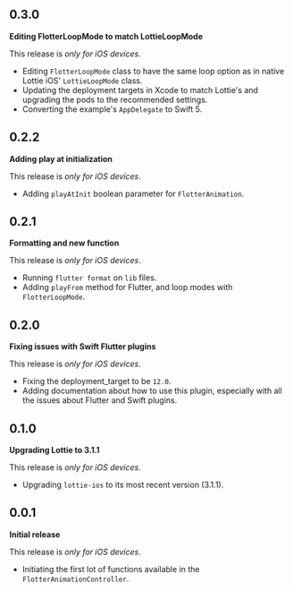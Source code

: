 ## 0.3.0

**Editing FlotterLoopMode to match LottieLoopMode**

This release is *only for iOS devices*.

- Editing `FlotterLoopMode` class to have the same loop option as in native Lottie iOS' `LottieLoopMode` class.
- Updating the deployment targets in Xcode to match Lottie's and upgrading the pods to the recommended settings.
- Converting the example's `AppDelegate` to Swift 5.

## 0.2.2

**Adding play at initialization**

This release is *only for iOS devices*.

- Adding `playAtInit` boolean parameter for `FlotterAnimation`.

## 0.2.1

**Formatting and new function**

This release is *only for iOS devices*.

- Running `flutter format` on `lib` files.
- Adding `playFrom` method for Flutter, and loop modes with `FlotterLoopMode`.

## 0.2.0

**Fixing issues with Swift Flutter plugins**

This release is *only for iOS devices*.

- Fixing the deployment_target to be `12.0`.
- Adding documentation about how to use this plugin, especially with all the issues about Flutter and Swift plugins.

## 0.1.0

**Upgrading Lottie to 3.1.1**

This release is *only for iOS devices*.

- Upgrading `lottie-ios` to its most recent version (3.1.1).

## 0.0.1

**Initial release**

This release is *only for iOS devices*.

- Initiating the first lot of functions available in the `FlotterAnimationController`.